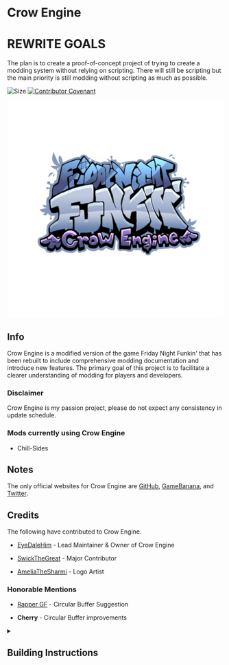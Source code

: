 Crow Engine
======

# REWRITE GOALS

The plan is to create a proof-of-concept project of trying to create a modding system without relying on scripting. There will still be scripting but the main priority is still modding without scripting as much as possible.

![Size](https://img.shields.io/github/repo-size/EyeDaleHim/Crow-Engine?style=flat-square)
[![Contributor Covenant](https://img.shields.io/twitter/url?label=Crow%20Engine&style=social&url=https%3A%2F%2Ftwitter.com%2FCrow-Engine)](https://twitter.com/CrowEngineFNF)

![Crow Engine](crow_engine_logo.png)

## Info

Crow Engine is a modified version of the game Friday Night Funkin' that has been rebuilt to include comprehensive modding documentation and introduce new features. The primary goal of this project is to facilitate a clearer understanding of modding for players and developers.

### Disclaimer

Crow Engine is my passion project, please do not expect any consistency in update schedule.

### Mods currently using Crow Engine

* Chill-Sides

## Notes

The only official websites for Crow Engine are [GitHub](https://github.com/EyeDaleHim/Crow-Engine), [GameBanana](https://gamebanana.com/mods/431880), and [Twitter](https://twitter.com/CrowEngineFNF).

## Credits

The following have contributed to Crow Engine.

* [EyeDaleHim](https://linktr.ee/eyedalehim) - Lead Maintainer & Owner of Crow Engine

* [SwickTheGreat](https://weldedflap.carrd.co/) - Major Contributor

* [AmeliaTheSharmi](https://www.youtube.com/@AmeliaTheSharmi) - Logo Artist

### Honorable Mentions
* [Rapper GF](https://twitter.com/Rapper_GF_Dev) - Circular Buffer Suggestion

* **Cherry** - Circular Buffer improvements

<details>
    <summary><h2>Building Instructions</h2></summary>
    <p>Select the platform you want to compile on and follow the instructions.</p>
<details>
    <summary><h3>Windows</h3></summary>

1. Install the latest version of [Haxe](https://haxe.org/download/).
2. Download the [Visual Studio Build Tools](https://aka.ms/vs/17/release/vs_BuildTools.exe).
3. Wait for the installer to install any necessary information.
4. Once everything has installed, select the `Individual components` tab.
5. Select these two components:
    - MSVC v142 - VS 2019 C++ x64/x86 build tools (v14.29-16.11)
    - Windows 10/11 SDK (Any Version)
6. Hit install and wait for the components to install. Once finished, close out of the build tools.
7. Download and install [Git SCM](https://git-scm.com/download/win). Do not change any installation options, just leave them as is.
8. Navigate to and open your Crow Engine folder. Once in the folder, double-click the `update.bat` file to open it and install the necessary libraries to compile the engine.
9. After the libraries have been installed, the command prompt should close. Next, click the `File` button at the top-left of your screen. Select `Open Windows PowerShell`.
10. In the PowerShell window, type `lime build windows` and hit enter. This will start building the game. This will also take a bit of time if you are compiling for the first time.
11. Navigate to `export/release/windows/bin` to find and open the executable.
    - If you want to save yourself some time, run `lime test windows` in the prompt to open the game right after compilation.
</details>

<details>
    <summary><h3>MacOS</h3></summary>

1. Install the latest version of [Haxe](https://haxe.org/download/).
2. Download and install [Xcode](https://developer.apple.com/xcode/).
3. Download and install [Git SCM](https://git-scm.com/download/mac). Do not change any installation options, just leave them as is.
4. Navigate to and open your Crow Engine folder. Once in the folder, double-click the `update.sh` file to open it and install the necessary libraries to compile the engine.
5. After the libraries have been installed, the terminal should close. Open a new terminal and set the directory to your Crow Engine folder. This can be done by entering `cd [CROW ENGINE FOLDER PATH]`.
6. Once you have set the directory to your Crow Engine folder, type `lime build mac` and hit enter. This will start building the game. This will also take a bit of time if you are compiling for the first time.
7. Navigate to `export/release/mac/bin` to find and open the application.
    - If you want to save yourself some time, run `lime test mac` in the prompt to open the game right after compilation.
</details>

<details>
    <summary><h3>Linux</h3></summary>

1. Install the latest version of [Haxe](https://haxe.org/download/).
2. Install `g++`. If you already have it on your device, you can skip this step.
    - There are many tutorials online and the installation should not be too hard.
3. Download and install [Git SCM](https://git-scm.com/download/linux). Do not change any installation options, just leave them as is.
4. Navigate to and open your Crow Engine folder. Once in the folder, double-click the `update.sh` file to open it and install the necessary libraries to compile the engine.
    - Some Linux distros don't let you run shell scripts by default. If yours doesn't, run `chmod +x [CROW ENGINE FOLDER PATH]/update.sh` in a new terminal to allow the shell script to install the libraries.
5. After the libraries have been installed, the terminal should close. Open a new terminal and set the directory to your Crow Engine folder. This can be done by entering `cd [CROW ENGINE FOLDER PATH]`.
6. Once you have set the directory to your Crow Engine folder, type `lime build linux` and hit enter. This will start building the game. This will also take a bit of time if you are compiling for the first time.
7. Navigate to `export/release/linux/bin` to find and open the executable.
    - If you want to save yourself some time, run `lime test linux` in the prompt to open the game right after compilation.
</details>
</details>
